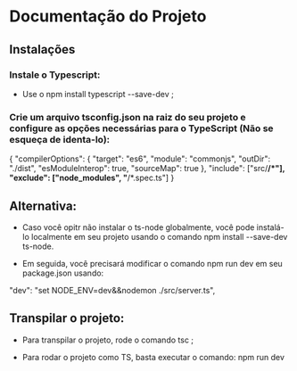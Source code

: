 # Documentação do Projeto

## Instalações

### Instale o Typescript:

- Use o npm install typescript --save-dev ;


### Crie um arquivo tsconfig.json na raiz do seu projeto e configure as opções necessárias para o TypeScript (Não se esqueça de identa-lo):

{
  "compilerOptions": {
    "target": "es6",
    "module": "commonjs",
    "outDir": "./dist",
    "esModuleInterop": true,
    "sourceMap": true
  },
  "include": ["src/**/*"],
  "exclude": ["node_modules", "**/*.spec.ts"]
}


## Alternativa:

- Caso você opitr não instalar o ts-node globalmente, você pode instalá-lo localmente em seu projeto usando o comando npm install --save-dev ts-node.

- Em seguida, você precisará modificar o comando npm run dev em seu package.json usando:

"dev": "set NODE_ENV=dev&&nodemon ./src/server.ts",

## Transpilar o projeto:

- Para transpilar o projeto, rode o comando tsc ;

- Para rodar o projeto como TS, basta executar o comando: npm run dev
